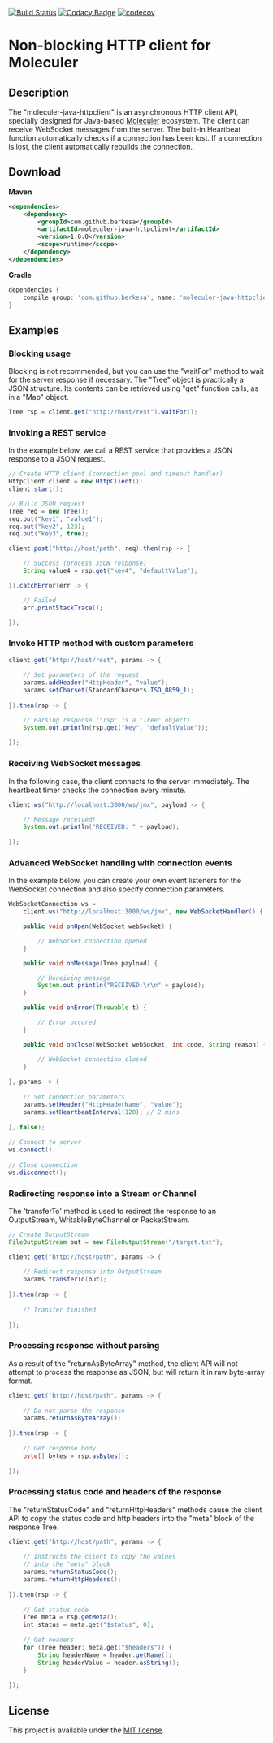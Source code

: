 [![Build Status](https://travis-ci.org/moleculer-java/moleculer-java-httpclient.svg?branch=master)](https://travis-ci.org/moleculer-java/moleculer-java-httpclient)
[![Codacy Badge](https://api.codacy.com/project/badge/Grade/407240ec7ee34a70bc4d5eb4517273fd)](https://www.codacy.com/manual/berkesa/moleculer-java-httpclient?utm_source=github.com&amp;utm_medium=referral&amp;utm_content=moleculer-java/moleculer-java-httpclient&amp;utm_campaign=Badge_Grade)
[![codecov](https://codecov.io/gh/moleculer-java/moleculer-java-httpclient/branch/master/graph/badge.svg)](https://codecov.io/gh/moleculer-java/moleculer-java-httpclient)

# Non-blocking HTTP client for Moleculer

## Description

The "moleculer-java-httpclient" is an asynchronous HTTP client API,
specially designed for Java-based
[Moleculer](https://moleculer-java.github.io/moleculer-java/)
ecosystem. The client can receive WebSocket messages from the server. The built-in Heartbeat function automatically checks if a connection has been lost. If a connection is lost, the client automatically rebuilds the connection.

## Download

**Maven**

```xml
<dependencies>
	<dependency>
		<groupId>com.github.berkesa</groupId>
		<artifactId>moleculer-java-httpclient</artifactId>
		<version>1.0.0</version>
		<scope>runtime</scope>
	</dependency>
</dependencies>
```

**Gradle**

```gradle
dependencies {
	compile group: 'com.github.berkesa', name: 'moleculer-java-httpclient', version: '1.0.0' 
}
```

## Examples

### Blocking usage

Blocking is not recommended, but you can use the "waitFor" method to wait for the server response if necessary. The "Tree" object is practically a JSON structure. Its contents can be retrieved using "get" function calls, as in a "Map" object.

```java
Tree rsp = client.get("http://host/rest").waitFor();
```

### Invoking a REST service

In the example below, we call a REST service that provides a JSON response to a JSON request.

```java
// Create HTTP client (connection pool and timeout handler)
HttpClient client = new HttpClient();
client.start();

// Build JSON request
Tree req = new Tree();
req.put("key1", "value1");
req.put("key2", 123);
req.put("key3", true);

client.post("http://host/path", req).then(rsp -> {

    // Success (process JSON response)
    String value4 = rsp.get("key4", "defaultValue");

}).catchError(err -> {

    // Failed
    err.printStackTrace();

});
```

### Invoke HTTP method with custom parameters

```java
client.get("http://host/rest", params -> {
	
    // Set parameters of the request
    params.addHeader("HttpHeader", "value");
    params.setCharset(StandardCharsets.ISO_8859_1);
			
}).then(rsp -> {

    // Parsing response ("rsp" is a "Tree" object)
    System.out.println(rsp.get("key", "defaultValue"));
			
});
```

### Receiving WebSocket messages

In the following case, the client connects to the server immediately. The heartbeat timer checks the connection every minute.

```java
client.ws("http://localhost:3000/ws/jmx", payload -> {

    // Message received!
    System.out.println("RECEIVED: " + payload);
    
});
```

### Advanced WebSocket handling with connection events

In the example below, you can create your own event listeners for the WebSocket connection and also specify connection parameters.

```java
WebSocketConnection ws =
    client.ws("http://localhost:3000/ws/jmx", new WebSocketHandler() {

    public void onOpen(WebSocket webSocket) {

        // WebSocket connection opened
    }

    public void onMessage(Tree payload) {

        // Receiving message
        System.out.println("RECEIVED:\r\n" + payload);				
    }

    public void onError(Throwable t) {

        // Error occured
    }

    public void onClose(WebSocket webSocket, int code, String reason) {

        // WebSocket connection closed
    }
			
}, params -> {
			
    // Set connection parameters
    params.setHeader("HttpHeaderName", "value");
    params.setHeartbeatInterval(120); // 2 mins
			
}, false);
		
// Connect to server
ws.connect();
		
// Close connection
ws.disconnect();
```

### Redirecting response into a Stream or Channel

The 'transferTo' method is used to redirect the response to an OutputStream, WritableByteChannel or PacketStream.

```java
// Create OutputStream
FileOutputStream out = new FileOutputStream("/target.txt");

client.get("http://host/path", params -> {
			
    // Redirect response into OutputStream
    params.transferTo(out);
			
}).then(rsp -> {
			
    // Transfer finished
			
});
```

### Processing response without parsing

As a result of the "returnAsByteArray" method, the client API will not attempt to process the response as JSON, but will return it in raw byte-array format.

```java
client.get("http://host/path", params -> {
			
    // Do not parse the response
    params.returnAsByteArray();
			
}).then(rsp -> {
			
    // Get response body
    byte[] bytes = rsp.asBytes();
			
});
```

### Processing status code and headers of the response

The "returnStatusCode" and "returnHttpHeaders" methods cause the client API to copy the status code and http headers into the "meta" block of the response Tree.

```java
client.get("http://host/path", params -> {
			
    // Instructs the client to copy the values
    // into the "meta" block
    params.returnStatusCode();
    params.returnHttpHeaders();
			
}).then(rsp -> {
			
    // Get status code
    Tree meta = rsp.getMeta();
    int status = meta.get("$status", 0);
			
    // Get headers
    for (Tree header: meta.get("$headers")) {
        String headerName = header.getName();
        String headerValue = header.asString();
    }
			
});
```

## License
This project is available under the [MIT license](https://tldrlegal.com/license/mit-license).
